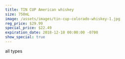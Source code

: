 ```yaml
---
title: TIN CUP American whiskey
size: 750mL
image: /assets/images/tin-cup-colorado-whiskey-1.jpg
reg_price: $29.99
special_price: $22.49
expiration_date: 2018-12-18 00:00:00 -0700
show_special: true
---
```


all types